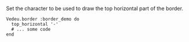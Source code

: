 Set the character to be used to draw the top horizontal part
of the border.

    Vedeu.border :border_demo do
      top_horizontal '-'
      # ... some code
    end

